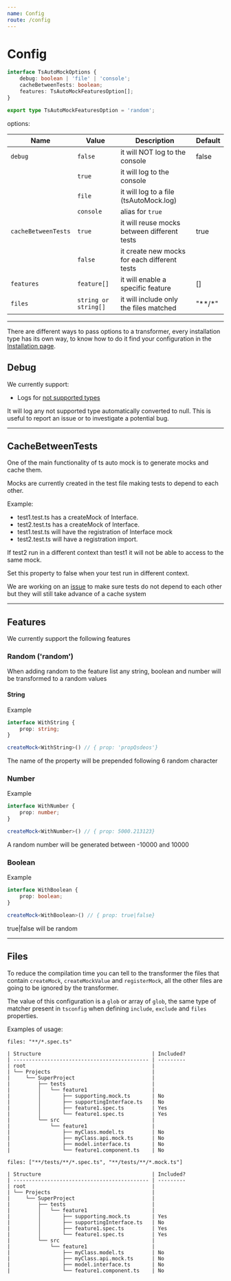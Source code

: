 ```yaml
---
name: Config
route: /config
---
```


# Config
```ts
interface TsAutoMockOptions {
    debug: boolean | 'file' | 'console';
    cacheBetweenTests: boolean;
    features: TsAutoMockFeaturesOption[];
}

export type TsAutoMockFeaturesOption = 'random';

```
options:

| Name                | Value                | Description                                  | Default |
|---------------------|----------------------|----------------------------------------------|---------|
| `debug`             | `false`              | it will NOT log to the console               | false   |
|                     | `true`               | it will log to the console                   |         |
|                     | `file`               | it will log to a file (tsAutoMock.log)       |         |
|                     | `console`            | alias for `true`                             |         |
| `cacheBetweenTests` | `true`               | it will reuse mocks between different tests  | true    |
|                     | `false`              | it create new mocks for each different tests |         |
| `features`          | `feature[]`          | it will enable a specific feature            | []      |
| `files`             | `string or string[]` | it will include only the files matched       | "**/*"  | 

---

There are different ways to pass options to a transformer, every installation type has its own way, to know how to do it
find your configuration in the [Installation page](./installation).

## Debug
We currently support:
- Logs for [not supported types](./types-not-supported)

It will log any not supported type automatically converted to null.
This is useful to report an issue or to investigate a potential bug.

---

## CacheBetweenTests
One of the main functionality of ts auto mock is to generate mocks and cache them.

Mocks are currently created in the test file making tests to depend to each other.

Example:
- test1.test.ts has a createMock of Interface.
- test2.test.ts has a createMock of Interface.
- test1.test.ts will have the registration of Interface mock
- test2.test.ts will have a registration import.

If test2 run in a different context than test1 it will not be able to access to the same mock.

Set this property to false when your test run in different context.

We are working on an [issue](https://github.com/Typescript-TDD/ts-auto-mock/issues/101) to make sure tests do not depend to each other but they will still take advance of a cache system

---
## Features
We currently support the following features
### Random ('random')

When adding random to the feature list any string, boolean and number will be transformed to a random values

#### String
Example
```ts
interface WithString {
    prop: string;
}

createMock<WithString>() // { prop: 'propQsdeos'}
```

The name of the property will be prepended following 6 random character

### Number
Example
```ts
interface WithNumber {
    prop: number;
}

createMock<WithNumber>() // { prop: 5000.213123}
```

A random number will be generated between -10000 and 10000


### Boolean
Example
```ts
interface WithBoolean {
    prop: boolean;
}

createMock<WithBoolean>() // { prop: true|false}
```

true|false will be random

---

## Files
To reduce the compilation time you can tell to the transformer the files that contain `createMock`, `createMockValue` and `registerMock`,
all the other files are going to be ignored by the transformer.

The value of this configuration is a `glob` or array of `glob`, the same type of matcher present in `tsconfig` when
defining `include`, `exclude` and `files` properties.

Examples of usage:

```
files: "**/*.spec.ts"                       

| Structure                                    | Included?
| -------------------------------------------- | ---------
| root                                         |
| └── Projects                                 |
|     └── SuperProject                         |
|         ├── tests                            |
|         │   └── feature1                     |
|         │       ├── supporting.mock.ts       | No
|         │       ├── supportingInterface.ts   | No
|         │       ├── feature1.spec.ts         | Yes
|         │       └── feature1.spec.ts         | Yes
|         └── src                              |
|             └── feature1                     |
|                 ├── myClass.model.ts         | No
|                 ├── myClass.api.mock.ts      | No
|                 ├── model.interface.ts       | No
|                 └── feature1.component.ts    | No
```

```
files: ["**/tests/**/*.spec.ts", "**/tests/**/*.mock.ts"]

| Structure                                    | Included?
| -------------------------------------------- | ---------
| root                                         |
| └── Projects                                 |
|     └── SuperProject                         |
|         ├── tests                            |
|         │   └── feature1                     |
|         │       ├── supporting.mock.ts       | Yes
|         │       ├── supportingInterface.ts   | No
|         │       ├── feature1.spec.ts         | Yes
|         │       └── feature1.spec.ts         | Yes
|         └── src                              |
|             └── feature1                     |
|                 ├── myClass.model.ts         | No
|                 ├── myClass.api.mock.ts      | No
|                 ├── model.interface.ts       | No
|                 └── feature1.component.ts    | No
```
